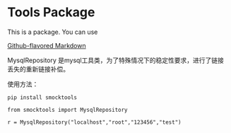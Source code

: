 # Tools Package

This is a package. You can use

[Github-flavored Markdown](https://github.com/smockgithub/smocktools)

MysqlRepository 是mysql工具类，为了特殊情况下的稳定性要求，进行了链接丢失的重新链接补偿。

使用方法：
```
pip install smocktools
```

```
from smocktools import MysqlRepository

r = MysqlRepository("localhost","root","123456","test")
```